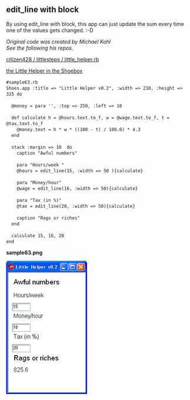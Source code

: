 edit\_line with block
--------------------
By using edit\_line with block, this app can just update the sum every time one of the values gets changed. :-D

*Original code was created by Michael Kohl* <br>
*See the following his repos.*

[citizen428 / littlesteps / little_helper.rb](http://github.com/citizen428/littlesteps/blob/86df94eaac2c422ece0dcd5a711da8f627c75565/little_helper.rb)

[the Little Helper in the Shoebox](http://the-shoebox.org/apps/126)

	#sample63.rb
	Shoes.app :title => "Little Helper v0.2", :width => 210, :height => 325 do
	
	  @money = para '', :top => 250, :left => 10
	  
	  def calculate h = @hours.text.to_f, w = @wage.text.to_f, t = @tax.text.to_f
	    @money.text = h * w * ((100 - t) / 100.0) * 4.3
	  end
	 
	  stack :margin => 10  do
	    caption "Awful numbers"
	 
	    para "Hours/week " 
	    @hours = edit_line(15, :width => 50 ){calculate}
	 
	    para "Money/hour"
	    @wage = edit_line(16, :width => 50){calculate}
	 
	    para "Tax (in %)"
	    @tax = edit_line(20, :width => 50){calculate}
	 
	    caption "Rags or riches"
	  end
	  
	  calculate 15, 16, 20
	end

**sample63.png**

![sample63.png](http://github.com/ashbb/shoes_tutorial_html/raw/master/images/sample63.png)
							
